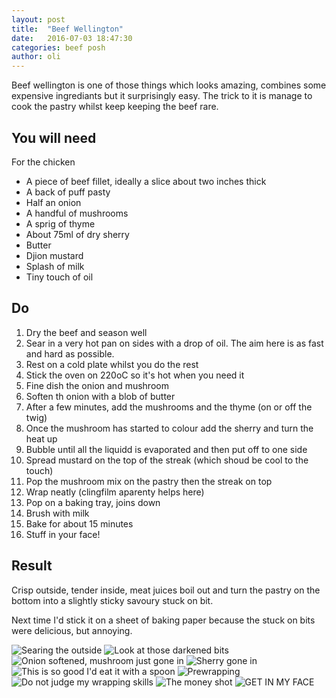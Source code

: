 ```yaml
---
layout: post
title:  "Beef Wellington"
date:   2016-07-03 18:47:30
categories: beef posh
author: oli
---
```


Beef wellington is one of those things which looks amazing, combines some expensive ingrediants but it surprisingly easy.  The trick to it is manage to cook the pastry whilst keep keeping the beef rare.  

## You will need

For the chicken 

* A piece of beef fillet, ideally a slice about two inches thick
* A back of puff pasty
* Half an onion
* A handful of mushrooms
* A sprig of thyme
* About 75ml of dry sherry
* Butter
* Djion mustard
* Splash of milk
* Tiny touch of oil



## Do

1. Dry the beef and season well
2. Sear in a very hot pan on sides with a drop of oil.  The aim here is as fast and hard as possible.
3. Rest on a cold plate whilst you do the rest
4. Stick the oven on 220oC so it's hot when you need it
5. Fine dish the onion and mushroom
6. Soften th onion with a blob of butter
7. After a few minutes, add the mushrooms and the thyme (on or off the twig)
8. Once the mushroom has started to colour add the sherry and turn the heat up
9. Bubble until all the liquidd is evaporated and then put off to one side
10. Spread mustard on the top of the streak (which shoud be cool to the touch) 
11. Pop the mushroom mix on the pastry then the streak on top
12. Wrap neatly (clingfilm aparenty helps here)
13. Pop on a baking tray, joins down
14. Brush with milk
15. Bake for about 15 minutes
16. Stuff in your face!


## Result

Crisp outside, tender inside, meat juices boil out and turn the pastry on the bottom into a slightly sticky savoury stuck on bit.

Next time I'd stick it on a sheet of baking paper because the stuck on bits were delicious, but annoying.

![Searing the outside](/images/beef-wellington/beef-wellington-01.jpg)
![Look at those darkened bits](/images/beef-wellington/beef-wellington-02.jpg)
![Onion softened, mushroom just gone in](/images/beef-wellington/beef-wellington-03.jpg)
![Sherry gone in](/images/beef-wellington/beef-wellington-04.jpg)
![This is so good I'd eat it with a spoon](/images/beef-wellington/beef-wellington-05.jpg)
![Prewrapping](/images/beef-wellington/beef-wellington-06.jpg)
![Do not judge my wrapping skills](/images/beef-wellington/beef-wellington-07.jpg)
![The money shot](/images/beef-wellington/beef-wellington-08.jpg)
![GET IN MY FACE](/images/beef-wellington/beef-wellington-09.jpg)